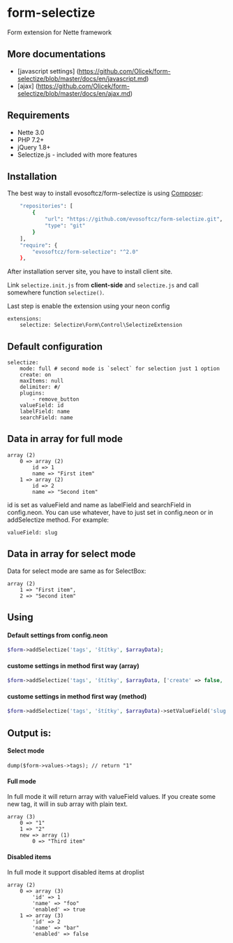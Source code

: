 form-selectize
==============

Form extension for Nette framework

## More documentations

* [javascript settings] (https://github.com/Olicek/form-selectize/blob/master/docs/en/javascript.md)
* [ajax] (https://github.com/Olicek/form-selectize/blob/master/docs/en/ajax.md)

## Requirements

* Nette 3.0
* PHP 7.2+
* jQuery 1.8+
* Selectize.js - included with more features

## Installation

The best way to install evosoftcz/form-selectize is using  [Composer](http://getcomposer.org/):

```sh
    "repositories": [
		{
			"url": "https://github.com/evosoftcz/form-selectize.git",
			"type": "git"
		}
	],
    "require": {
		"evosoftcz/form-selectize": "^2.0"
	},
```

After installation server site, you have to install client site. 

Link `selectize.init.js` from **client-side** and `selectize.js` and call somewhere function `selectize()`.

Last step is enable the extension using your neon config

```
extensions:
	selectize: Selectize\Form\Control\SelectizeExtension
```

## Default configuration

```
selectize:
	mode: full # second mode is `select` for selection just 1 option
	create: on
	maxItems: null
	delimiter: #/
	plugins:
		- remove_button
	valueField: id
	labelField: name
	searchField: name
```


## Data in array for full mode

```
array (2)
	0 => array (2)
		id => 1
		name => "First item"
	1 => array (2)
		id => 2
		name => "Second item"
```
id is set as valueField and name as labelField and searchField in config.neon. You can use whatever, have to just set in config.neon or in addSelectize method. For example: 
```
valueField: slug
```

## Data in array for select mode

Data for select mode are same as for SelectBox:

```
array (2)
	1 => "First item",
	2 => "Second item"
```

## Using

#### Default settings from config.neon

```php
$form->addSelectize('tags', 'štítky', $arrayData);
```

#### custome settings in method first way (array)
```php
$form->addSelectize('tags', 'štítky', $arrayData, ['create' => false, 'maxItems' => 3]);
```

#### custome settings in method first way (method)

```php
$form->addSelectize('tags', 'štítky', $arrayData)->setValueField('slug')->delimiter('_');
```

## Output is:

#### Select mode

```
dump($form->values->tags); // return "1"
```

#### Full mode
In full mode it will return array with valueField values. If you create some new tag, it will in sub array with plain text.

```
array (3)
	0 => "1"
	1 => "2"
	new => array (1)
		0 => "Third item"
```


#### Disabled items
In full mode it support disabled items at droplist

```
array (2)
    0 => array (3)
        'id' => 1
        'name' => "foo"
        'enabled' => true 
    1 => array (3)
        'id' => 2
        'name' => "bar"
        'enabled' => false 
```
